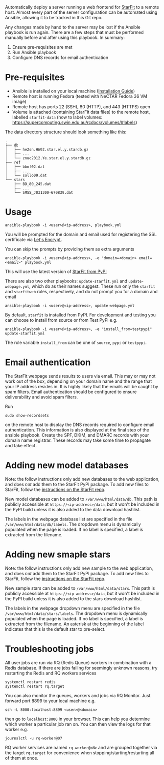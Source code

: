 Automatically deploy a server running a web frontend for [StarFit](https://github.com/conradtchan/starfit) to a remote host. Almost every part of the server configuration can be automated using Ansible, allowing it to be tracked in this Git repo.

Any changes made by hand to the server may be lost if the Ansible playbook is run again. There are a few steps that must be performed manually before and after using this playbook. In summary:

1. Ensure pre-requisites are met
2. Run Ansible playbook
3. Configure DNS records for email authentication

# Pre-requisites
- Ansible is installed on your local machine ([Installation Guide](https://docs.ansible.com/ansible/latest/installation_guide/intro_installation.html))
- Remote host is running Fedora (tested with NeCTAR Fedora 36 VM image)
- Remote host has ports 22 (SSH), 80 (HTTP), and 443 (HTTPS) open
- Volume is attached (containing StarFit data files) to the remote host, labelled `starfit-data` (how to label volumes: https://supercomputing.swin.edu.au/rcdocs/volumes/#labels)

The data directory structure should look something like this:
```
.
├── db
│   ├── he2sn.HW02.star.el.y.stardb.gz
│   ├── ...
│   └── znuc2012.Ye.star.el.y.stardb.gz
├── ref
│   ├── bbnf02.dat
│   ├── ...
│   └── sollo09.dat
└── stars
    ├── BD_80_245.dat
    ├── ...
    └── SMSS_J031300-670839.dat
 ```

# Usage

```
ansible-playbook -i <user>@<ip-address>, playbook.yml
```

You will be prompted for the domain and email used for registering the SSL certificate via [Let's Encrypt](https://letsencrypt.org).

You can skip the prompts by providing them as extra arguments
```
ansible-playbook -i <user>@<ip-address>, -e "domain=<domain> email=<email>" playbook.yml
```

This will use the latest version of [StarFit from PyPI](https://pypi.org/project/starfit/)

There are also two other playbooks: `update-starfit.yml` and `update-webpage.yml`, which do as their names suggest.
These run only the `starfit` and `starfitweb` roles, respectively, and do not prompt you for a domain and email
```
ansible-playbook -i <user>@<ip-address>, update-webpage.yml
```

By default, `starfit` is installed from PyPI. For development and testing you can choose to install from source or from Test PyPI e.g.
```
ansible-playbook -i <user>@<ip-address>, -e "install_from=testpypi" update-starfit.yml
```
The role variable `install_from` can be one of `source`, `pypi` or `testpypi`.
# Email authentication
The StarFit webpage sends results to users via email. This may or may not work out of the box, depending on your domain name and the range that your IP address resides in. It is highly likely that the emails will be caught by spam filters. Email authentication should be configured to ensure deliverability and avoid spam filters.

Run
```
sudo show-recordsets
```
on the remote host to display the DNS records required to configure email authentication. This information is also displayed at the final step of the ansible playbook. Create the SPF, DKIM, and DMARC records with your domain name registrar. These records may take some time to propagate and take effect.

# Adding new model databases
Note: the follow instructions only add new databases to the web application, and does *not* add them to the StarFit PyPI package. To add new files to StarFit, follow the [instructions on the StarFit repo](https://github.com/conradtchan/starfit#adding-new-data-files).

New model databases can be added to `/var/www/html/data/db`. This path is publicly accessible at `https://<ip-address>/data`, but it won't be included in the PyPI build unless it is also added to the data download hashlist.

The labels in the webpage database list are specified in the file `/var/www/html/data/db/labels`. The dropdown menu is dynamically populated when the page is loaded. If no label is specified, a label is extracted from the filename.

# Adding new smaple stars
Note: the follow instructions only add new sample to the web application, and does *not* add them to the StarFit PyPI package. To add new files to StarFit, follow the [instructions on the StarFit repo](https://github.com/conradtchan/starfit#adding-new-data-files).

New sample stars can be added to `/var/www/html/data/stars`. This path is publicly accessible at `https://<ip-address>/data`, but it won't be included in the PyPI build unless it is also added to the stars download hashlist.

The labels in the webpage dropdown menu are specified in the file `/var/www/html/data/stars/labels`. The dropdown menu is dynamically populated when the page is loaded. If no label is specified, a label is extracted from the filename.  An asterisk at the beginning of the label indicates that this is the default star to pre-select.

# Troubleshooting jobs
All user jobs are run via RQ (Redis Queue) workers in combination with a Redis database. If there are jobs failing for seemingly unknown reasons, try restarting the Redis and RQ workers services
```
systemctl restart redis
systemctl restart rq.target
```

You can also monitor the queues, workers and jobs via RQ Monitor. Just forward port 8899 to your local machine e.g.
```
ssh -L 8000:localhost:8899 <user>@<domain>
```
then go to `localhost:8000` in your browser. This can help you determine which worker a particular job ran on.
You can then view the logs for that worker e.g.
```
journalctl -u rq-worker@07
```

RQ worker services are named `rq-worker@<N>` and are grouped together via the target `rq.target` for convenience when stopping/starting/restarting all of them at once.
